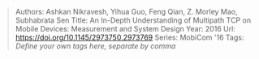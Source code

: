 > Authors: Ashkan Nikravesh, Yihua Guo, Feng Qian, Z. Morley Mao, Subhabrata Sen
> Title: An In-Depth Understanding of Multipath TCP on Mobile Devices: Measurement and System Design
> Year: 2016
> Url: https://doi.org/10.1145/2973750.2973769
> Series: MobiCom '16
> Tags: *Define your own tags here, separate by comma*